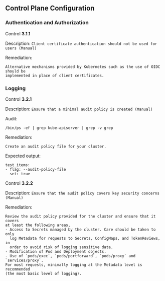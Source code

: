 <!-- markdownlint-disable -->
## Control Plane Configuration
### Authentication and Authorization
Control **3.1.1**

Description: `Client certificate authentication should not be used for users (Manual)`

Remediation:
```
Alternative mechanisms provided by Kubernetes such as the use of OIDC should be
implemented in place of client certificates.
```

### Logging
Control **3.2.1**

Description: `Ensure that a minimal audit policy is created (Manual)`

Audit:
```
/bin/ps -ef | grep kube-apiserver | grep -v grep
```

Remediation:
```
Create an audit policy file for your cluster.
```

Expected output:
```
test_items:
- flag: --audit-policy-file
  set: true
```

Control **3.2.2**

Description: `Ensure that the audit policy covers key security concerns (Manual)`

Remediation:
```
Review the audit policy provided for the cluster and ensure that it covers
at least the following areas,
- Access to Secrets managed by the cluster. Care should be taken to only
  log Metadata for requests to Secrets, ConfigMaps, and TokenReviews, in
  order to avoid risk of logging sensitive data.
- Modification of Pod and Deployment objects.
- Use of `pods/exec`, `pods/portforward`, `pods/proxy` and `services/proxy`.
For most requests, minimally logging at the Metadata level is recommended
(the most basic level of logging).
```


